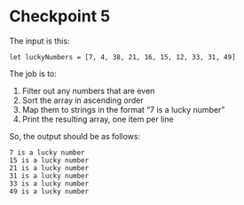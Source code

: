 # Checkpoint 5

The input is this:

```
let luckyNumbers = [7, 4, 38, 21, 16, 15, 12, 33, 31, 49]
```

The job is to:

1. Filter out any numbers that are even
2. Sort the array in ascending order
3. Map them to strings in the format “7 is a lucky number”
4. Print the resulting array, one item per line

So, the output should be as follows:

```
7 is a lucky number
15 is a lucky number
21 is a lucky number
31 is a lucky number
33 is a lucky number
49 is a lucky number
```
